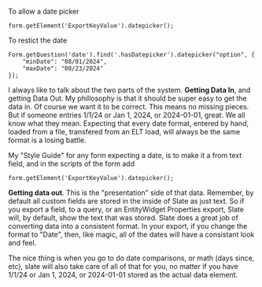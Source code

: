 To allow a date picker

```
form.getElement('ExportKeyValue').datepicker();
```

To restict the date

```
Form.getQuestion('date').find('.hasDatepicker').datepicker("option", {
    "minDate": "08/01/2024",
    "maxDate": "08/23/2024"
});
```


I always like to talk about the two parts of the system. **Getting Data In**, and getting Data Out. My phillosophy is that it should be super easy to get the data in. Of course we want it to be correct. This means no missing pieces. But if someone entries 1/1/24 or Jan 1, 2024, or 2024-01-01, great. We all know what they mean. Expecting that every date format, entered by hand, loaded from a file, transfered from an ELT load, will always be the same format is a losing battle.

My "Style Guide" for any form expecting a date, is to make it a from text field, and in the scripts of the form add

```form.getElement('ExportKeyValue').datepicker(); ```

**Getting data out**. This is the "presentation" side of that data. Remember, by default all custom fields are stored in the inside of Slate as just text. So if you export a field, to a query, or an EntityWidget Properties export, Slate will, by default, show the text that was stored. Slate does a great job of converting data into a consistent format. In your export, if you change the format to "Date", then, like magic, all of the dates will have a consistant look and feel.

The nice thing is when you go to do date comparisons, or math (days since, etc), slate will also take care of all of that for you, no matter if you have 1/1/24 or Jan 1, 2024, or 2024-01-01 stored as the actual data element.
